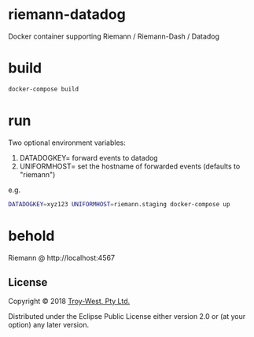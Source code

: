 # riemann-datadog

Docker container supporting Riemann / Riemann-Dash / Datadog

# build

```bash
docker-compose build
```

# run

Two optional environment variables: 

1. DATADOGKEY= forward events to datadog
2. UNIFORMHOST= set the hostname of forwarded events (defaults to "riemann")

e.g.

```bash
DATADOGKEY=xyz123 UNIFORMHOST=riemann.staging docker-compose up
```

# behold

Riemann @ http://localhost:4567

## License

Copyright © 2018 [Troy-West, Pty Ltd.](http://www.troywest.com)

Distributed under the Eclipse Public License either version 2.0 or (at your option) any later version.

